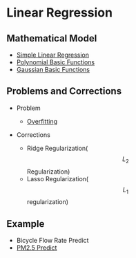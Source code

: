 # Linear Regression

## Mathematical Model
* [Simple Linear Regression](Simple%20Linear%20Regression/Simple-Linear-Regression.md)
* [Polynomial Basic Functions](Polynomial%20Basic%20Functions/Polynomial-Basic-Functions.md)
* [Gaussian Basic Functions](Gaussian%20Basic%20Functions/gaussian_basic_functions.md)

## Problems and Corrections
* Problem
  * [Overfitting](Overfitting/overfitting.md)
  
* Corrections
  * Ridge Regularization(
  $$L_{2}$$
  Regularization)
  * Lasso Regularization(
  $$L_{1}$$
  regularization)

## Example
* Bicycle Flow Rate Predict
* [PM2.5 Predict](PM2.5/PM2.5.md)
